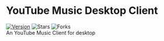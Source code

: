 # YouTube Music Desktop Client
[![Version](https://img.shields.io/badge/version-0.0.2-blue.svg?style=flat-square)](https://github.com/HidekiHrk/YouTube-Music-Desktop-Client/releases/tag/v0.0.2) ![Stars](https://img.shields.io/github/stars/HidekiHrk/YouTube-Music-Desktop-Client.svg?style=flat-square) ![Forks](https://img.shields.io/github/forks/HidekiHrk/YouTube-Music-Desktop-Client.svg?style=flat-square)<br>
An YouTube Music Client for desktop